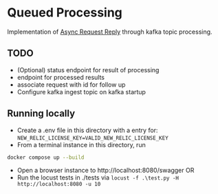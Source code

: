 # Queued Processing

Implementation of [Async Request Reply](https://learn.microsoft.com/en-us/azure/architecture/patterns/async-request-reply) through kafka topic processing.

## TODO

- (Optional) status endpoint for result of processing
- endpoint for processed results
- associate request with id for follow up
- Configure kafka ingest topic on kafka startup

## Running locally

- Create a .env file in this directory with a entry for: `NEW_RELIC_LICENSE_KEY=VALID_NEW_RELIC_LICENSE_KEY`
- From a terminal instance in this directory, run

```sh
docker compose up --build
```

- Open a browser instance to http://localhost:8080/swagger
  OR
- Run the locust tests in ./tests via `locust -f .\test.py -H http://localhost:8080 -u 10`
